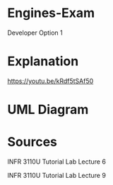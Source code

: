 # Engines-Exam

Developer Option 1

# Explanation
https://youtu.be/kRdf5tSAf50

# UML Diagram


# Sources
INFR 3110U Tutorial Lab Lecture 6

INFR 3110U Tutorial Lab Lecture 9

